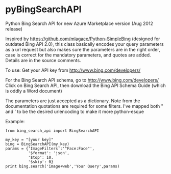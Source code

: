 pyBingSearchAPI
===============

Python Bing Search API for new Azure Marketplace version (Aug 2012 release)

Inspired by https://github.com/mlagace/Python-SimpleBing (designed for outdated Bing API 2.0),
this class basically encodes your query parameters as a url request 
but also makes sure the parameters are in the right order, 
case is correct for the mandatory parameters, and quotes are added.
Details are in the source comments.

To use:
Get your API key from http://www.bing.com/developers/

For the Bing Search API schema, go to http://www.bing.com/developers/
Click on Bing Search API, then download the Bing API Schema Guide (which is oddly a Word document)

The parameters are just accepted as a dictionary. 
Note from the documentation quotations are required for some filters.
I've mapped both " and ' to be the desired urlencoding to make it more python-esque

Example:

    from bing_search_api import BingSearchAPI 
    
    my_key = "[your key]"
    bing = BingSearchAPI(my_key)
    params = {'ImageFilters':'"Face:Face"',
              '$format': 'json',
              '$top': 10,
              '$skip': 0}
    print bing.search('image+web','Your Query',params)
